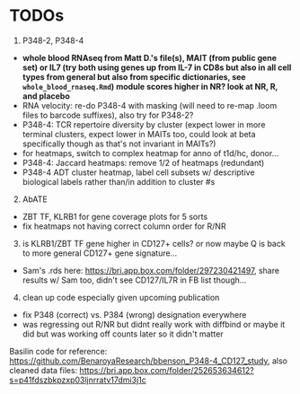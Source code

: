 # TODOs
1. P348-2, P348-4
 - **whole blood RNAseq from Matt D.'s file(s), MAIT (from public gene set) or IL7 (try both using genes up from IL-7 in CD8s but also in all cell types from general but also from specific dictionaries, see `whole_blood_rnaseq.Rmd`) module scores higher in NR? look at NR, R, and placebo**
 - RNA velocity: re-do P348-4 with masking (will need to re-map .loom files to barcode suffixes), also try for P348-2?
 - P348-4: TCR repertoire diversity by cluster (expect lower in more terminal clusters, expect lower in MAITs too, could look at beta specifically though as that's not invariant in MAITs?)
 - for heatmaps, switch to complex heatmap for anno of t1d/hc, donor...
 - P348-4: Jaccard heatmaps: remove 1/2 of heatmaps (redundant)
 - P348-4 ADT cluster heatmap, label cell subsets w/ descriptive biological labels rather than/in addition to cluster #s
2. AbATE
 - ZBT TF, KLRB1 for gene coverage plots for 5 sorts
 - fix heatmaps not having correct column order for R/NR
3. is KLRB1/ZBT TF gene higher in CD127+ cells? or now maybe Q is back to more general CD127+ gene signature...
 - Sam's .rds here: https://bri.app.box.com/folder/297230421497, share results w/ Sam too, didn't see CD127/IL7R in FB list though...
4. clean up code especially given upcoming publication
 - fix P348 (correct) vs. P384 (wrong) designation everywhere
 - was regressing out R/NR but didnt really work with diffbind or maybe it did but was working off counts later so it didn't matter

Basilin code for reference: https://github.com/BenaroyaResearch/bbenson_P348-4_CD127_study, also cleaned data files: https://bri.app.box.com/folder/252653634612?s=p41fdszbkpzxp03ljnrratv17dmi3j1c